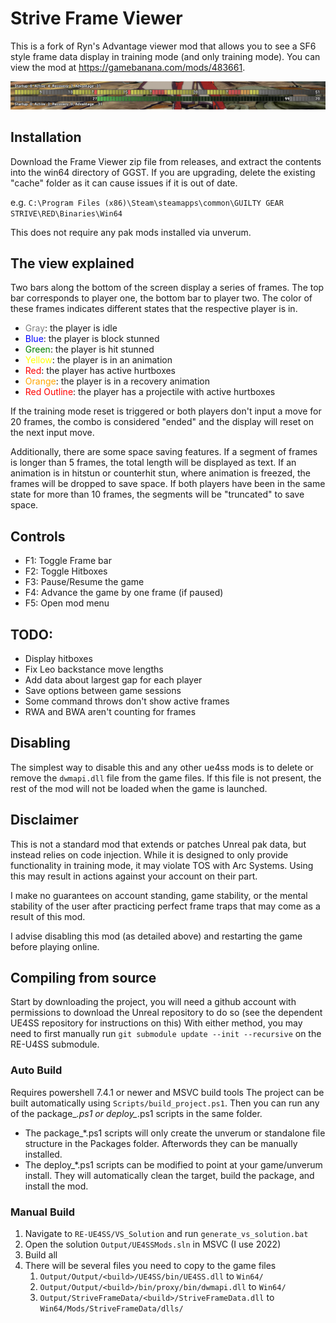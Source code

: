 # Strive Frame Viewer

This is a fork of Ryn's Advantage viewer mod that allows you to see a SF6 style frame data display in training mode (and only training mode). You can view the mod at https://gamebanana.com/mods/483661.

![image info](./docs/readme_banner.png)

## Installation
Download the Frame Viewer zip file from releases, and extract the contents into the win64 directory of GGST. If you are upgrading, delete the existing "cache" folder as it can cause issues if it is out of date.

e.g. ```C:\Program Files (x86)\Steam\steamapps\common\GUILTY GEAR STRIVE\RED\Binaries\Win64```

This does not require any pak mods installed via unverum.

## The view explained
Two bars along the bottom of the screen display a series of frames. The top bar corresponds to player one, the bottom bar to player two. The color of these frames indicates different states that the respective player is in.
- <span style="color:gray">Gray</span>: the player is idle 
- <span style="color:blue">Blue</span>: the player is block stunned
- <span style="color:green">Green</span>: the player is hit stunned
- <span style="color:yellow">Yellow</span>: the player is in an animation
- <span style="color:red">Red</span>: the player has active hurtboxes
- <span style="color:orange">Orange</span>: the player is in a recovery animation
- <span style="color:red">Red Outline</span>: the player has a projectile with active hurtboxes

If the training mode reset is triggered or both players don't input a move for 20 frames, the combo is considered "ended" and the display will reset on the next input move.

Additionally, there are some space saving features. If a segment of frames is longer than 5 frames, the total length will be displayed as text. If an animation is in hitstun or counterhit stun, where animation is freezed, the frames will be dropped to save space. If both players have been in the same state for more than 10 frames, the segments will be "truncated" to save space. 

## Controls
- F1: Toggle Frame bar
- F2: Toggle Hitboxes
- F3: Pause/Resume the game
- F4: Advance the game by one frame (if paused)
- F5: Open mod menu

## TODO:
- Display hitboxes
- Fix Leo backstance move lengths
- Add data about largest gap for each player
- Save options between game sessions
- Some command throws don't show active frames
- RWA and BWA aren't counting for frames


## Disabling
The simplest way to disable this and any other ue4ss mods is to delete or remove the ```dwmapi.dll``` file from the game files. If this file is not present, the rest of the mod will not be loaded when the game is launched.

## Disclaimer
This is not a standard mod that extends or patches Unreal pak data, but instead relies on code injection. While it is designed to only provide functionality in training mode, it may violate TOS with Arc Systems. Using this may result in actions against your account on their part.

I make no guarantees on account standing, game stability, or the mental stability of the user after practicing perfect frame traps that may come as a result of this mod.

I advise disabling this mod (as detailed above) and restarting the game before playing online.

## Compiling from source
Start by downloading the project, you will need a github account with permissions to download the Unreal repository to do so (see the dependent UE4SS repository for instructions on this)
With either method, you may need to first manually run ```git submodule update --init --recursive``` on the RE-U4SS submodule.
### Auto Build
Requires powershell 7.4.1 or newer and MSVC build tools
The project can be built automatically using ```Scripts/build_project.ps1```.
Then you can run any of the package_*.ps1 or deploy_*.ps1 scripts in the same folder.
- The package_*.ps1 scripts will only create the unverum or standalone file structure in the Packages folder. Afterwords they can be manually installed.
- The deploy_*.ps1 scripts can be modified to point at your game/unverum install. They will automatically clean the target, build the package, and install the mod.

### Manual Build
1. Navigate to ```RE-UE4SS/VS_Solution``` and run ```generate_vs_solution.bat```
2. Open the solution ```Output/UE4SSMods.sln``` in MSVC (I use 2022)
3. Build all
4. There will be several files you need to copy to the game files
    1. ```Output/Output/<build>/UE4SS/bin/UE4SS.dll``` to ```Win64/```
    2. ```Output/Output/<build>/bin/proxy/bin/dwmapi.dll``` to ```Win64/```
    3. ```Output/StriveFrameData/<build>/StriveFrameData.dll``` to ```Win64/Mods/StriveFrameData/dlls/```